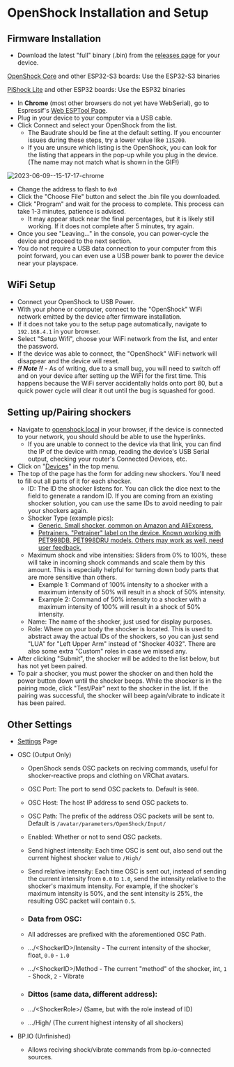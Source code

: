 # OpenShock Installation and Setup

## Firmware Installation

- Download the latest "full" binary (.bin) from the [releases page](https://github.com/nullstalgia/OpenShock-ESP/releases) for your device.

[OpenShock Core](https://github.com/nullstalgia/OpenShock-Hardware/tree/main/Core) and other ESP32-S3 boards: Use the ESP32-S3 binaries

[PiShock Lite](http://pishock.com/) and other ESP32 boards: Use the ESP32 binaries

- In **Chrome** (most other browsers do not yet have WebSerial), go to Espressif's [Web ESPTool Page](https://espressif.github.io/esptool-js/).
- Plug in your device to your computer via a USB cable.
- Click Connect and select your OpenShock from the list.
    - The Baudrate should be fine at the default setting. If you encounter issues during these steps, try a lower value like `115200`.
    - If you are unsure which listing is the OpenShock, you can look for the listing that appears in the pop-up while you plug in the device. (The name may not match what is shown in the GIF!)

![2023-06-09--15-17-17-chrome](https://github.com/nullstalgia/OpenShock-ESP/assets/20761757/e166205d-a94a-4a0b-96bf-5e78122bac27)

- Change the address to flash to `0x0`
- Click the "Choose File" button and select the .bin file you downloaded.
- Click "Program" and wait for the process to complete. This process can take 1-3 minutes, patience is advised. 
    - It may appear stuck near the final percentages, but it is likely still working. If it does not complete after 5 minutes, try again.
- Once you see "Leaving..." in the console, you can power-cycle the device and proceed to the next section.
- You do not require a USB data connection to your computer from this point forward, you can even use a USB power bank to power the device near your playspace.
## WiFi Setup
- Connect your OpenShock to USB Power.
- With your phone or computer, connect to the "OpenShock" WiFi network emitted by the device after firmware installation.
- If it does not take you to the setup page automatically, navigate to `192.168.4.1` in your browser.
- Select "Setup Wifi", choose your WiFi network from the list, and enter the password.
- If the device was able to connect, the "OpenShock" WiFi network will disappear and the device will reset.
- ***!! Note !!*** - As of writing, due to a small bug, you will need to switch off and on your device after setting up the WiFi for the first time. This happens because the WiFi server accidentally holds onto port 80, but a quick power cycle will clear it out until the bug is squashed for good.

## Setting up/Pairing shockers

- Navigate to [openshock.local](http://openshock.local/) in your browser, if the device is connected to your network, you should should be able to use the hyperlinks.
    - If you are unable to connect to the device via that link, you can find the IP of the device with nmap, reading the device's USB Serial output, checking your router's Connected Devices, etc.
- Click on "[Devices](http://openshock.local/)" in the top menu.
- The top of the page has the form for adding new shockers. You'll need to fill out all parts of it for each shocker.
    -  ID: The ID the shocker listens for. You can click the dice next to the field to generate a random ID. If you are coming from an existing shocker solution, you can use the same IDs to avoid needing to pair your shockers again.
    - Shocker Type (example pics):
        - [Generic. Small shocker, common on Amazon and AliExpress.](https://github.com/nullstalgia/OpenShock-ESP/assets/20761757/6a1eb657-0f6b-4dea-ac97-c88486024e8c)
        - [Petrainers. "Petrainer" label on the device. Known working with PET998DB, PET998DRU models. Others may work as well, need user feedback.](https://github.com/nullstalgia/OpenShock-ESP/assets/20761757/d422439c-fa78-4055-bf4d-f8091790440b)
    - Maximum shock and vibe intensities: Sliders from 0% to 100%, these will take in incoming shock commands and scale them by this amount. This is especially helpful for turning down body parts that are more sensitive than others.
        - Example 1: Command of 100% intensity to a shocker with a maximum intensity of 50% will result in a shock of 50% intensity.
        - Example 2: Command of 50% intensity to a shocker with a maximum intensity of 100% will result in a shock of 50% intensity.
    - Name: The name of the shocker, just used for display purposes.
    - Role: Where on your body the shocker is located. This is used to abstract away the actual IDs of the shockers, so you can just send "LUA" for "Left Upper Arm" instead of "Shocker 4032". There are also some extra "Custom" roles in case we missed any.
- After clicking "Submit", the shocker will be added to the list below, but has not yet been paired.
- To pair a shocker, you must power the shocker on and then hold the power button down until the shocker beeps. While the shocker is in the pairing mode, click "Test/Pair" next to the shocker in the list. If the pairing was successful, the shocker will beep again/vibrate to indicate it has been paired.

## Other Settings

- [Settings](http://openshock.local/settings) Page
- OSC (Output Only)
    - OpenShock sends OSC packets on reciving commands, useful for shocker-reactive props and clothing on VRChat avatars.
    - OSC Port: The port to send OSC packets to. Default is `9000`.
    - OSC Host: The host IP address to send OSC packets to.
    - OSC Path: The prefix of the address OSC packets will be sent to. Default is `/avatar/parameters/OpenShock/Input/`
    - Enabled: Whether or not to send OSC packets.
    - Send highest intensity: Each time OSC is sent out, also send out the current highest shocker value to `/High/`
    - Send relative intensity: Each time OSC is sent out, instead of sending the current intensity from `0.0` to `1.0`, send the intensity relative to the shocker's maximum intensity. For example, if the shocker's maximum intensity is 50%, and the sent intensity is 25%, the resulting OSC packet will contain `0.5`.

    - ### Data from OSC:
    - All addresses are prefixed with the aforementioned OSC Path.
    - .../\<ShockerID>/Intensity - The current intensity of the shocker, float, `0.0` - `1.0`
    - .../\<ShockerID>/Method - The current "method" of the shocker, int, `1` - Shock, `2` - Vibrate
    - ### Dittos (same data, different address):
    - .../\<ShockerRole>/ (Same, but with the role instead of ID)
    - .../High/ (The current highest intensity of all shockers)


- BP.IO (Unfinished)
    - Allows reciving shock/vibrate commands from bp.io-connected sources.